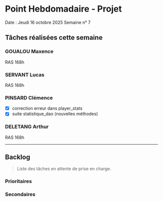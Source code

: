 # Point Hebdomadaire - Projet

Date : Jeudi 16 octobre 2025
Semaine n° 7

## Tâches réalisées cette semaine

### GOUALOU Maxence
RAS 168h
### SERVANT Lucas
RAS 168h
### PINSARD Clémence
- [x] correction erreur dans player_stats
- [x] suite statistique_dao (nouvelles méthodes)

### DELETANG Arthur
RAS 168h

---

## Backlog

> Liste des tâches en attente de prise en charge.

### Prioritaires

### Secondaires
